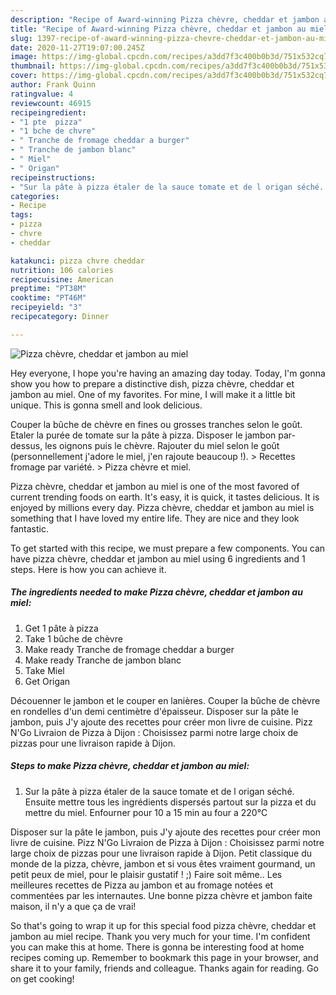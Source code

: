```yaml
---
description: "Recipe of Award-winning Pizza chèvre, cheddar et jambon au miel"
title: "Recipe of Award-winning Pizza chèvre, cheddar et jambon au miel"
slug: 1397-recipe-of-award-winning-pizza-chevre-cheddar-et-jambon-au-miel
date: 2020-11-27T19:07:00.245Z
image: https://img-global.cpcdn.com/recipes/a3dd7f3c400b0b3d/751x532cq70/pizza-chevre-cheddar-et-jambon-au-miel-photo-principale-de-la-recette.jpg
thumbnail: https://img-global.cpcdn.com/recipes/a3dd7f3c400b0b3d/751x532cq70/pizza-chevre-cheddar-et-jambon-au-miel-photo-principale-de-la-recette.jpg
cover: https://img-global.cpcdn.com/recipes/a3dd7f3c400b0b3d/751x532cq70/pizza-chevre-cheddar-et-jambon-au-miel-photo-principale-de-la-recette.jpg
author: Frank Quinn
ratingvalue: 4
reviewcount: 46915
recipeingredient:
- "1 pte  pizza"
- "1 bche de chvre"
- " Tranche de fromage cheddar a burger"
- " Tranche de jambon blanc"
- " Miel"
- " Origan"
recipeinstructions:
- "Sur la pâte à pizza étaler de la sauce tomate et de l origan séché. Ensuite mettre tous les ingrédients dispersés partout sur la pizza et du mettre du miel. Enfourner pour 10 a 15 min au four a 220°C"
categories:
- Recipe
tags:
- pizza
- chvre
- cheddar

katakunci: pizza chvre cheddar 
nutrition: 106 calories
recipecuisine: American
preptime: "PT38M"
cooktime: "PT46M"
recipeyield: "3"
recipecategory: Dinner

---
```



![Pizza chèvre, cheddar et jambon au miel](https://img-global.cpcdn.com/recipes/a3dd7f3c400b0b3d/751x532cq70/pizza-chevre-cheddar-et-jambon-au-miel-photo-principale-de-la-recette.jpg)

Hey everyone, I hope you're having an amazing day today. Today, I'm gonna show you how to prepare a distinctive dish, pizza chèvre, cheddar et jambon au miel. One of my favorites. For mine, I will make it a little bit unique. This is gonna smell and look delicious.

Couper la bûche de chèvre en fines ou grosses tranches selon le goût. Etaler la purée de tomate sur la pâte à pizza. Disposer le jambon par-dessus, les oignons puis le chèvre. Rajouter du miel selon le goût (personnellement j&#39;adore le miel, j&#39;en rajoute beaucoup !). &gt; Recettes fromage par variété. &gt; Pizza chèvre et miel.

Pizza chèvre, cheddar et jambon au miel is one of the most favored of current trending foods on earth. It's easy, it is quick, it tastes delicious. It is enjoyed by millions every day. Pizza chèvre, cheddar et jambon au miel is something that I have loved my entire life. They are nice and they look fantastic.


To get started with this recipe, we must prepare a few components. You can have pizza chèvre, cheddar et jambon au miel using 6 ingredients and 1 steps. Here is how you can achieve it.

<!--inarticleads1-->

##### The ingredients needed to make Pizza chèvre, cheddar et jambon au miel:

1. Get 1 pâte à pizza
1. Take 1 bûche de chèvre
1. Make ready  Tranche de fromage cheddar a burger
1. Make ready  Tranche de jambon blanc
1. Take  Miel
1. Get  Origan


Découenner le jambon et le couper en lanières. Couper la bûche de chèvre en rondelles d&#39;un demi centimètre d&#39;épaisseur. Disposer sur la pâte le jambon, puis J&#39;y ajoute des recettes pour créer mon livre de cuisine. Pizz N&#39;Go Livraion de Pizza à Dijon : Choisissez parmi notre large choix de pizzas pour une livraison rapide à Dijon. 

<!--inarticleads2-->

##### Steps to make Pizza chèvre, cheddar et jambon au miel:

1. Sur la pâte à pizza étaler de la sauce tomate et de l origan séché. Ensuite mettre tous les ingrédients dispersés partout sur la pizza et du mettre du miel. Enfourner pour 10 a 15 min au four a 220°C


Disposer sur la pâte le jambon, puis J&#39;y ajoute des recettes pour créer mon livre de cuisine. Pizz N&#39;Go Livraion de Pizza à Dijon : Choisissez parmi notre large choix de pizzas pour une livraison rapide à Dijon. Petit classique du monde de la pizza, chèvre, jambon et si vous êtes vraiment gourmand, un petit peux de miel, pour le plaisir gustatif ! ;) Faire soit même.. Les meilleures recettes de Pizza au jambon et au fromage notées et commentées par les internautes. Une bonne pizza chèvre et jambon faite maison, il n&#39;y a que ça de vrai! 

So that's going to wrap it up for this special food pizza chèvre, cheddar et jambon au miel recipe. Thank you very much for your time. I'm confident you can make this at home. There is gonna be interesting food at home recipes coming up. Remember to bookmark this page in your browser, and share it to your family, friends and colleague. Thanks again for reading. Go on get cooking!
